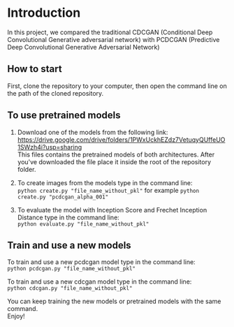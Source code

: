 # Introduction
In this project, we compared the traditional CDCGAN (Conditional Deep Convolutional Generative adversarial network) with PCDCGAN (Predictive Deep Convolutional Generative Adversarial Network)  


## How to start
First, clone the repository to your computer, then open the command line on the path of the cloned repository.  


## To use pretrained models
1. Download one of the models from the following link:
https://drive.google.com/drive/folders/1PWxUckhEZdz7VetuqyQUffeUO1SWzh4i?usp=sharing <br />
This files contains the pretrained models of both architectures. After you've downloaded the file place it inside the root of the repository folder.

2. To create images from the models type in the command line:  
`python create.py "file_name_without_pkl"` for example `python create.py "pcdcgan_alpha_001"`

3. To evaluate the model with Inception Score and Frechet Inception Distance type in the command line:  
`python evaluate.py "file_name_without_pkl"`  


## Train and use a new models
To train and use a new pcdcgan model type in the command line:  
`python pcdcgan.py "file_name_without_pkl"`

To train and use a new cdcgan model type in the command line:  
`python cdcgan.py "file_name_without_pkl"`  
   
You can keep training the new models or pretrained models with the same command.  
Enjoy!
